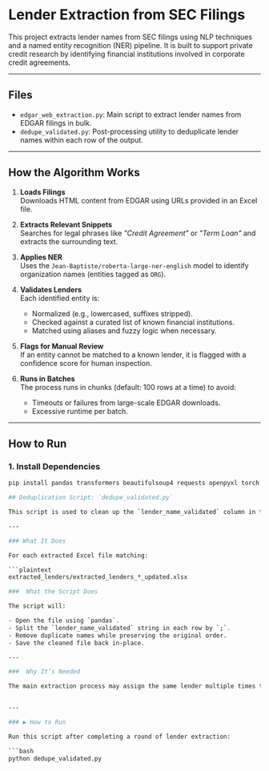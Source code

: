 
# Lender Extraction from SEC Filings

This project extracts lender names from SEC filings using NLP techniques and a named entity recognition (NER) pipeline. It is built to support private credit research by identifying financial institutions involved in corporate credit agreements.

---

## Files

- `edgar_web_extraction.py`: Main script to extract lender names from EDGAR filings in bulk.
- `dedupe_validated.py`: Post-processing utility to deduplicate lender names within each row of the output.

---

## How the Algorithm Works

1. **Loads Filings**  
   Downloads HTML content from EDGAR using URLs provided in an Excel file.

2. **Extracts Relevant Snippets**  
   Searches for legal phrases like _"Credit Agreement"_ or _"Term Loan"_ and extracts the surrounding text.

3. **Applies NER**  
   Uses the `Jean-Baptiste/roberta-large-ner-english` model to identify organization names (entities tagged as `ORG`).

4. **Validates Lenders**  
   Each identified entity is:
   - Normalized (e.g., lowercased, suffixes stripped).
   - Checked against a curated list of known financial institutions.
   - Matched using aliases and fuzzy logic when necessary.

5. **Flags for Manual Review**  
   If an entity cannot be matched to a known lender, it is flagged with a confidence score for human inspection.

6. **Runs in Batches**  
   The process runs in chunks (default: 100 rows at a time) to avoid:
   - Timeouts or failures from large-scale EDGAR downloads.
   - Excessive runtime per batch.

---

## How to Run

### 1. Install Dependencies

```bash
pip install pandas transformers beautifulsoup4 requests openpyxl torch

## Deduplication Script: `dedupe_validated.py`

This script is used to clean up the `lender_name_validated` column in the extracted batch Excel files by removing duplicate lender names **within each cell**.

---

### What It Does

For each extracted Excel file matching:

```plaintext
extracted_lenders/extracted_lenders_*_updated.xlsx

###  What the Script Does

The script will:

- Open the file using `pandas`.
- Split the `lender_name_validated` string in each row by `;`.
- Remove duplicate names while preserving the original order.
- Save the cleaned file back in-place.

---

###  Why It’s Needed

The main extraction process may assign the same lender multiple times to a single row (due to overlapping or redundant NER matches). This script ensures clean, unique entries like:


---

### ▶️ How to Run

Run this script after completing a round of lender extraction:

```bash
python dedupe_validated.py


